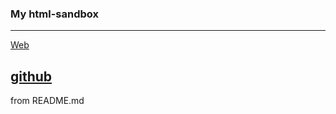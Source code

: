 ### My html-sandbox
---
[Web](https://iyu9.github.io/html "Web")    

[github](https://github.com/iyu9/iyu9.github.io.git)
---
from README.md
